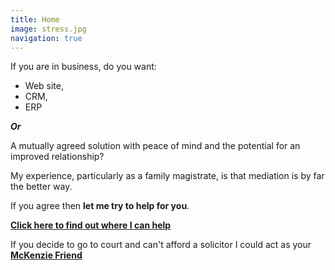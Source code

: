 ```yaml
---
title: Home
image: stress.jpg
navigation: true
---
```


If you are in business, do you want:

- Web site,
- CRM,
- ERP

**_Or_**

A mutually agreed solution with peace of mind and the potential for an improved relationship?

My experience, particularly as a family magistrate, is that mediation is by far the better way.

If you agree then **let me try to help for you**.

**[Click here to find out where I can help](/mediation)**

If you decide to go to court and can't afford a solicitor I could act as your **[McKenzie Friend](/mckenzie-friend)**
